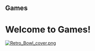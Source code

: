 ## Games
# Welcome to Games!

<a href="andysproxies.github.io/index.html"><img src="https://upload.wikimedia.org/wikipedia/en/b/bf/Retro_Bowl_cover.png" alt="Retro_Bowl_cover.png"/> </a>

